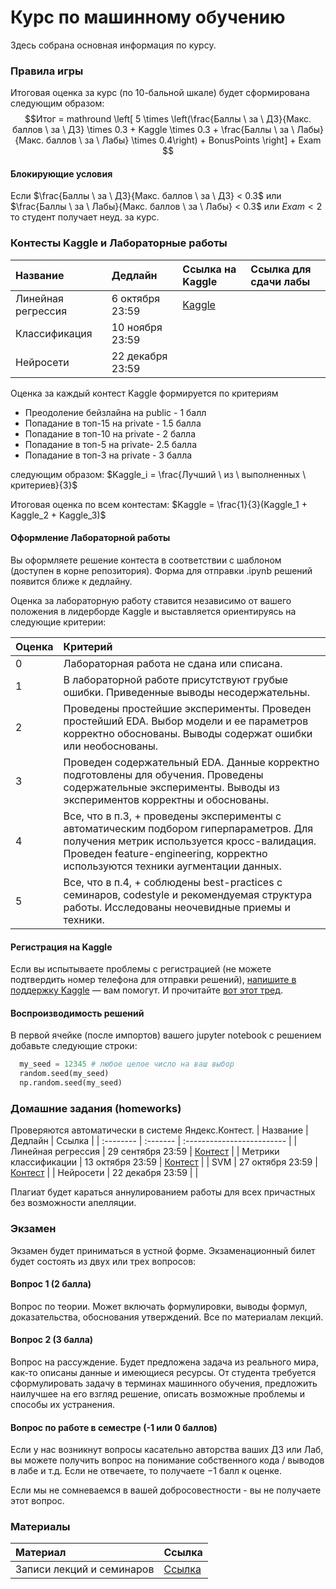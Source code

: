 # Курс по машинному обучению
Здесь собрана основная информация по курсу.

### Правила игры

Итоговая оценка за курс (по 10-бальной шкале) будет сформирована следующим образом:
$$Итог = mathround \left[ 5 \times \left(\frac{Баллы \ за \ ДЗ}{Макс. баллов \ за \ ДЗ} \times 0.3 + Kaggle \times 0.3 + \frac{Баллы \ за \ Лабы}{Макс. баллов \ за \ Лабы} \times 0.4\right) + BonusPoints \right] + Exam $$

#### Блокирующие условия

Если $\frac{Баллы \ за \ ДЗ}{Макс. баллов \ за \ ДЗ} < 0.3$ или $\frac{Баллы \ за \ Лабы}{Макс. баллов \ за \ Лабы} < 0.3$ или $Exam < 2$ то студент получает неуд. за курс.

### Контесты Kaggle и Лабораторные работы

| Название | Дедлайн     | Ссылка на Kaggle       | Ссылка для сдачи лабы | 
| :-------- | :------- | :------------------------- | :------ |
| Линейная регрессия | 6 октября 23:59 | [Kaggle](https://www.kaggle.com/t/66116668b7d04793854036005a0809bb)  |  |
| Классификация | 10 ноября 23:59 |  |  |
| Нейросети | 22 декабря 23:59 |  | |

Оценка за каждый контест Kaggle формируется по критериям
- Преодоление бейзлайна на public - 1 балл
- Попадание в топ-15 на private - 1.5 балла
- Попадание в топ-10 на private - 2 балла
- Попадание в топ-5  на private- 2.5 балла
- Попадание в топ-3 на private - 3 балла

следующим образом: $Kaggle_i = \frac{Лучший \ из \ выполненных \ критериев}{3}$

Итоговая оценка по всем контестам: $Kaggle = \frac{1}{3}(Kaggle_1 + Kaggle_2 + Kaggle_3)$

#### Оформление Лабораторной работы

Вы оформляете решение контеста в соответствии с шаблоном (доступен в корне репозитория). Форма для отправки .ipynb решений появится ближе к дедлайну.

Оценка за лабораторную работу ставится независимо от вашего положения в лидерборде Kaggle и выставляется ориентируясь на следующие критерии:

| Оценка | Критерий     | 
| :-------- | :------- | 
| 0 | Лабораторная работа не сдана или списана. | 
| 1 | В лабораторной работе присутствуют грубые ошибки. Приведенные выводы несодержательны. |
| 2 | Проведены простейшие эксперименты. Проведен простейший EDA. Выбор модели и ее параметров корректно обоснованы. Выводы содержат ошибки или необоснованы. |
| 3 | Проведен содержательный EDA. Данные корректно подготовлены для обучения. Проведены содержательные эксперименты. Выводы из экспериментов корректны и обоснованы. |
| 4 | Все, что в п.3, + проведены эксперименты с автоматическим подбором гиперпараметров. Для получения метрик используется кросс-валидация. Проведен feature-engineering, корректно используются техники аугментации данных. |
| 5 | Все, что в п.4, + соблюдены best-practices с семинаров, codestyle и рекомендуемая структура работы. Исследованы неочевидные приемы и техники. |

#### Регистрация на Kaggle
Если вы испытываете проблемы с регистрацией (не можете подтвердить номер телефона для отправки решений), [напишите в поддержку Kaggle](https://www.kaggle.com/contact#/account/activate/phone) — вам помогут. И прочитайте [вот этот тред](https://www.kaggle.com/discussions/general/13822).

#### Воспроизводимость решений
В первой ячейке (после импортов) вашего jupyter notebook с решением добавьте следующие строки:
```python
  my_seed = 12345 # любое целое число на ваш выбор
  random.seed(my_seed)
  np.random.seed(my_seed)
```

### Домашние задания (homeworks)
Проверяются автоматически в системе Яндекс.Контест. 
| Название | Дедлайн     | Ссылка                |
| :-------- | :------- | :------------------------- |
| Линейная регрессия | 29 сентября 23:59 | [Контест](https://contest.yandex.ru/contest/67582/enter/) |
| Метрики классификации | 13 октября 23:59 | [Контест](https://contest.yandex.ru/contest/68885/enter/)  |
| SVM | 27 октября 23:59 | [Контест](https://contest.yandex.ru/contest/68886/enter/) |
| Нейросети | 22 декабря 23:59 | |


Плагиат будет караться аннулированием работы для всех причастных без возможности апелляции.

### Экзамен

Экзамен будет приниматься в устной форме. Экзаменационный билет будет состоять из двух или трех вопросов:

#### Вопрос 1 (2 балла)

Вопрос по теории. Может включать формулировки, выводы формул, доказательства, обоснования утверждений. Все по материалам лекций.

#### Вопрос 2 (3 балла)

Вопрос на рассуждение. Будет предложена задача из реального мира, как-то описаны данные и имеющиеся ресурсы. От студента требуется сформулировать задачу в терминах машинного обучения, предложить наилучшее на его взгляд решение, описать возможные проблемы и способы их устранения.

#### Вопрос по работе в семестре (-1 или 0 баллов)
Если у нас возникнут вопросы касательно авторства ваших ДЗ или Лаб, вы можете получить вопрос на понимание собственного кода / выводов в лабе и т.д. Если не отвечаете, то получаете $-1$ балл к оценке.

Если мы не сомневаемся в вашей добросовестности - вы не получаете этот вопрос. 

### Материалы

| Материал | Ссылка |
| :-------- | :------- |
| Записи лекций и семинаров | [Ссылка](https://drive.google.com/drive/folders/1J9TK_GWVvCVOA3C7SVtuCyDU0CDERXcs?usp=sharing) |
